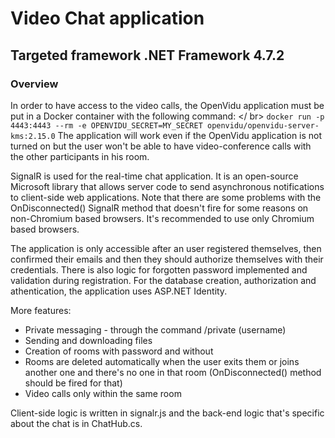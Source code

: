 # Video Chat application
## Targeted framework .NET Framework 4.7.2

### Overview
In order to have access to the video calls, the OpenVidu application must be put in a Docker container with the following command: </ br>
```docker run -p 4443:4443 --rm -e OPENVIDU_SECRET=MY_SECRET openvidu/openvidu-server-kms:2.15.0```
The application will work even if the OpenVidu application is not turned on but the user won't be able to have video-conference calls with the other participants in his room.

SignalR is used for the real-time chat application. It is an open-source Microsoft library that allows server code to send asynchronous notifications to client-side web applications.
Note that there are some problems with the OnDisconnected() SignalR method that doesn't fire for some reasons on non-Chromium based browsers. It's recommended to use only Chromium based browsers.

The application is only accessible after an user registered themselves, then confirmed their emails and then they should authorize themselves with their credentials. There is also logic for forgotten password implemented and validation during registration.
For the database creation, authorization and athentication, the application uses ASP.NET Identity.

More features:
- Private messaging - through the command /private (username)
- Sending and downloading files
- Creation of rooms with password and without
- Rooms are deleted automatically when the user exits them or joins another one and there's no one in that room (OnDisconnected() method should be fired for that)
- Video calls only within the same room

Client-side logic is written in signalr.js and the back-end logic that's specific about the chat is in ChatHub.cs.
